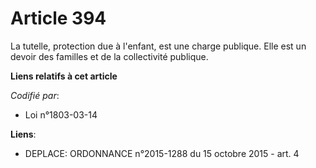 # Article 394

La tutelle, protection due à l'enfant, est une charge publique. Elle est un devoir des familles et de la collectivité
publique.

**Liens relatifs à cet article**

_Codifié par_:

  - Loi n°1803-03-14

**Liens**:

  - DEPLACE: ORDONNANCE n°2015-1288 du 15 octobre 2015 - art. 4
